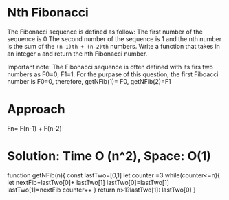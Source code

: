# Nth Fibonacci
The Fibonacci sequence is defined as follow:
The first number of the sequence is 0
The second number of the sequence is 1
and the nth number is the sum of the `(n-1)th + (n-2)th` numbers.
Write a function that takes in an integer `n` and return the nth Fibonacci number.

Important note: The Fibonacci sequence is often defined with its firs two numbers as F0=0; F1=1.
For the purpase of this question, the first Fiboacci number is F0=0, therefore, getNFib(1)= F0,
getNFib(2)=F1

# Approach

Fn= F(n-1) + F(n-2)

# Solution: Time O (n^2), Space: O(1)
function getNFib(n){
  const lastTwo=[0,1]
  let counter =3
  while(counter<=n){
    let nextFib=lastTwo[0]+ lastTwo[1]
    lastTwo[0]=lastTwo[1]
    lastTwo[1]=nextFib
    counter++
  }
  return n>1?lastTwo[1]: lastTwo[0]
}
